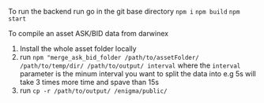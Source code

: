 To run the backend run go in the git base directory
`npm i`
`npm build`
`npm start`

To compile an asset ASK/BID data from darwinex
1. Install the whole asset folder locally
2. run `npm "merge_ask_bid_folder /path/to/assetFolder/ /path/to/temp/dir/ /path/to/output/ interval` where the `interval` parameter is the minum interval you want to split the data into e.g 5s will take 3 times more time and spave than 15s
3. run `cp -r /path/to/output/ /enigma/public/`
